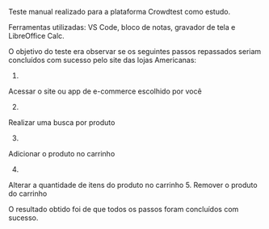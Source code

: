 Teste manual realizado para a plataforma Crowdtest como estudo.

Ferramentas utilizadas: VS Code, bloco de notas, gravador de tela
e LibreOffice Calc.

O objetivo do teste era observar se os seguintes passos 
repassados seriam concluídos com sucesso pelo 
site das lojas Americanas:

1.
Acessar o site ou app de e-commerce escolhido por você 

2.
Realizar uma busca por produto

3.
Adicionar o produto no carrinho

4.
Alterar a quantidade de itens do produto no carrinho
5.
Remover o produto do carrinho


O resultado obtido foi de que todos os passos foram concluídos com sucesso.
